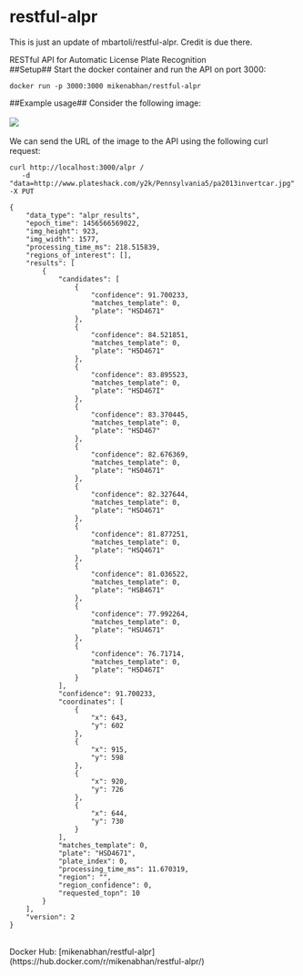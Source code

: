# restful-alpr

This is just an update of mbartoli/restful-alpr.  Credit is due there.

RESTful API for Automatic License Plate Recognition
<br />
##Setup##
Start the docker container and run the API on port 3000:
```
docker run -p 3000:3000 mikenabhan/restful-alpr 
```
   
##Example usage##
Consider the following image:
<br /><br />
![](http://www.plateshack.com/y2k/Pennsylvania5/pa2013invertcar.jpg)
<br /><br />
We can send the URL of the image to the API using the following curl request:
```
curl http://localhost:3000/alpr /
   -d "data=http://www.plateshack.com/y2k/Pennsylvania5/pa2013invertcar.jpg" -X PUT
```
   
```
{
    "data_type": "alpr_results", 
    "epoch_time": 1456566569022, 
    "img_height": 923, 
    "img_width": 1577, 
    "processing_time_ms": 218.515839, 
    "regions_of_interest": [], 
    "results": [
        {
            "candidates": [
                {
                    "confidence": 91.700233, 
                    "matches_template": 0, 
                    "plate": "HSD4671"
                }, 
                {
                    "confidence": 84.521851, 
                    "matches_template": 0, 
                    "plate": "H5D4671"
                }, 
                {
                    "confidence": 83.895523, 
                    "matches_template": 0, 
                    "plate": "HSD467I"
                }, 
                {
                    "confidence": 83.370445, 
                    "matches_template": 0, 
                    "plate": "HSD467"
                }, 
                {
                    "confidence": 82.676369, 
                    "matches_template": 0, 
                    "plate": "HS04671"
                }, 
                {
                    "confidence": 82.327644, 
                    "matches_template": 0, 
                    "plate": "HSO4671"
                }, 
                {
                    "confidence": 81.877251, 
                    "matches_template": 0, 
                    "plate": "HSQ4671"
                }, 
                {
                    "confidence": 81.036522, 
                    "matches_template": 0, 
                    "plate": "HSB4671"
                }, 
                {
                    "confidence": 77.992264, 
                    "matches_template": 0, 
                    "plate": "HSU4671"
                }, 
                {
                    "confidence": 76.71714, 
                    "matches_template": 0, 
                    "plate": "H5D467I"
                }
            ], 
            "confidence": 91.700233, 
            "coordinates": [
                {
                    "x": 643, 
                    "y": 602
                }, 
                {
                    "x": 915, 
                    "y": 598
                }, 
                {
                    "x": 920, 
                    "y": 726
                }, 
                {
                    "x": 644, 
                    "y": 730
                }
            ], 
            "matches_template": 0, 
            "plate": "HSD4671", 
            "plate_index": 0, 
            "processing_time_ms": 11.670319, 
            "region": "", 
            "region_confidence": 0, 
            "requested_topn": 10
        }
    ], 
    "version": 2
}
```
<br />
Docker Hub: [mikenabhan/restful-alpr](https://hub.docker.com/r/mikenabhan/restful-alpr/)
